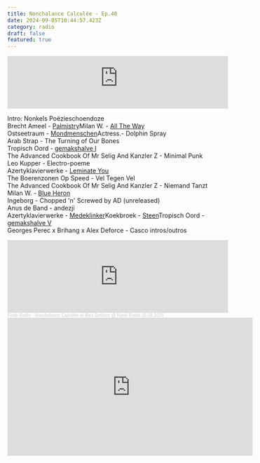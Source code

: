 ```yaml
---
title: Nonchalance Calculée - Ep.40
date: 2024-09-05T10:44:57.423Z
category: radio
draft: false
featured: true
---
```

<iframe width="100%" height="120" src="https://player-widget.mixcloud.com/widget/iframe/?hide_cover=1&light=1&feed=%2FKioskRadio%2Fnonchalance-calcul%25C3%25A9e-w-alex-deforce-kiosk-radio-26082024%2F" frameborder="0" ></iframe>

I﻿ntro: Nonkels Poëzieschoendoze\
B﻿recht Ameel - [Palmistry](https://discostransgenero.bandcamp.com/track/palmistry-with-marnie-weber-and-walter-hus)M﻿ilan W. - [All The Way](https://stroomtv.bandcamp.com/album/leave-another-day)\
Ostseetraum - [Mondmenschen](https://mangelrecords.bandcamp.com/album/mondmenschen-ep)A﻿ctress.- Dolphin Spray\
A﻿rab Strap - The Turning of Our Bones\
T﻿ropisch Oord - [gemakshalve I](https://paulapaulapaula.bandcamp.com/album/gemakshalve-i-t-m-v)\
The Advanced Cookbook Of Mr Selig And Kanzler Z - Minimal Punk\
Leo Kupper - Electro-poeme\
Azertyklavierwerke - [Leminate You](https://azertyklavierwerke.bandcamp.com/album/echo-park-album)\
The Boerenzonen Op Speed - Vel Tegen Vel\
The Advanced Cookbook Of Mr Selig And Kanzler Z - Niemand Tanzt\
Milan W. - [Blue Heron](https://stroomtv.bandcamp.com/album/leave-another-day)\
I﻿ngeborg - Chopped 'n' Screwed by AD (unreleased)\
Anus de Band - andezji\
Azertyklavierwerke - [Medeklinker](https://azertyklavierwerke.bandcamp.com/album/echo-park-album)K﻿oekbroek - [Steen](https://koekbroek.bandcamp.com/album/no-koek-no-broek)T﻿ropisch Oord - [gemakshalve V](https://paulapaulapaula.bandcamp.com/album/gemakshalve-i-t-m-v)\
G﻿eorges Perec x Brihang x Alex Deforce - Casco intros/outros

<iframe width="100%" height="166" scrolling="no" frameborder="no" allow="autoplay" src="https://w.soundcloud.com/player/?url=https%3A//api.soundcloud.com/tracks/1904491391&color=%23101a27&auto_play=false&hide_related=false&show_comments=true&show_user=true&show_reposts=false&show_teaser=true"></iframe><div style="font-size: 10px; color: #cccccc;line-break: anywhere;word-break: normal;overflow: hidden;white-space: nowrap;text-overflow: ellipsis; font-family: Interstate,Lucida Grande,Lucida Sans Unicode,Lucida Sans,Garuda,Verdana,Tahoma,sans-serif;font-weight: 100;"><a href="https://soundcloud.com/kioskradio" title="Kiosk Radio" target="_blank" style="color: #cccccc; text-decoration: none;">Kiosk Radio</a> · <a href="https://soundcloud.com/kioskradio/nonchalance-calculee-192825064" title="Nonchalance Calculée w/ Alex Deforce @ Kiosk Radio 26.08.2024" target="_blank" style="color: #cccccc; text-decoration: none;">Nonchalance Calculée w/ Alex Deforce @ Kiosk Radio 26.08.2024</a></div>

<iframe width="560" height="315" src="https://www.youtube.com/embed/AcTNV-g1-WA?si=D-t0-rgCfLto_BZk" title="YouTube video player" frameborder="0" allow="accelerometer; autoplay; clipboard-write; encrypted-media; gyroscope; picture-in-picture; web-share" referrerpolicy="strict-origin-when-cross-origin" allowfullscreen></iframe>